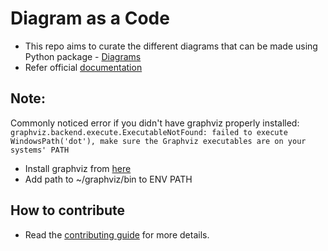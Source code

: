 # Diagram as a Code 
- This repo aims to curate the different diagrams that can be made using Python package - [Diagrams](https://diagrams.mingrammer.com/)
- Refer official [documentation](https://diagrams.mingrammer.com/)

## Note:
Commonly noticed error if you didn't have graphviz properly installed:
`graphviz.backend.execute.ExecutableNotFound: failed to execute WindowsPath('dot'), make sure the Graphviz executables are on your systems' PATH`

- Install graphviz from [here](https://graphviz.gitlab.io/download/)
- Add path to ~/graphviz/bin to ENV PATH

## How to contribute
- Read the [contributing guide](/CONTRIBUTING.md) for more details.
